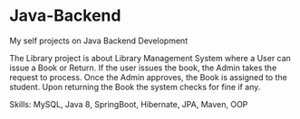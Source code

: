 # Java-Backend
My self projects on Java Backend Development

The Library project is about Library Management System where a User can issue a Book or Return. 
If the user issues the book, the Admin takes the request to process. 
Once the Admin approves, the Book is assigned to the student.
Upon returning the Book the system checks for fine if any.

Skills: MySQL, Java 8, SpringBoot, Hibernate, JPA, Maven, OOP
